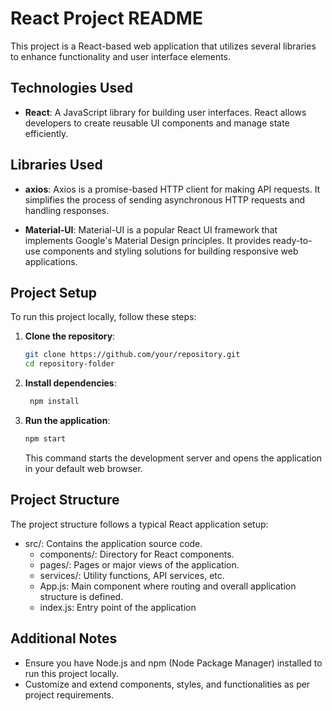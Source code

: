 # React Project README

This project is a React-based web application that utilizes several libraries to enhance functionality and user interface elements.

## Technologies Used

- **React**: A JavaScript library for building user interfaces. React allows developers to create reusable UI components and manage state efficiently.
  
## Libraries Used

- **axios**: Axios is a promise-based HTTP client for making API requests. It simplifies the process of sending asynchronous HTTP requests and handling responses.
  
- **Material-UI**: Material-UI is a popular React UI framework that implements Google's Material Design principles. It provides ready-to-use components and styling solutions for building responsive web applications.
  
## Project Setup

To run this project locally, follow these steps:

1. **Clone the repository**:

   ```bash
   git clone https://github.com/your/repository.git
   cd repository-folder
   ```
2. **Install dependencies**:
   ```bash
    npm install
   ```
3. **Run the application**:
   ```bash
   npm start
   ```
   This command starts the development server and opens the application in your default web browser.

## Project Structure
The project structure follows a typical React application setup:
  - src/: Contains the application source code.
    - components/: Directory for React components.
    - pages/: Pages or major views of the application.
    - services/: Utility functions, API services, etc.
    - App.js: Main component where routing and overall application structure is defined.
    -  index.js: Entry point of the application
   
## Additional Notes
  - Ensure you have Node.js and npm (Node Package Manager) installed to run this project locally.
  - Customize and extend components, styles, and functionalities as per project requirements.
